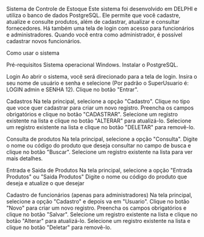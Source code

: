 Sistema de Controle de Estoque
Este sistema foi desenvolvido em DELPHI e utiliza o banco de dados PostgreSQL. Ele permite que você cadastre, atualize e consulte produtos, além de cadastrar, atualizar
e consultar fornecedores. Há também uma tela de login com acesso para funcionários e administradores. Quando você entra como administrador, é possível cadastrar novos funcionários.

Como usar o sistema

Pré-requisitos
Sistema operacional Windows.
Instalar o PostgreSQL.

Login
Ao abrir o sistema, você será direcionado para a tela de login.
Insira o seu nome de usuário e senha e selecione (Por padrão o SuperUsuario é: LOGIN admin e SENHA 12).
Clique no botão "Entrar".

Cadastros
Na tela principal, selecione a opção "Cadastro".
Clique no tipo que voce quer cadastrar para criar um novo registro.
Preencha os campos obrigatórios e clique no botão "CADASTRAR".
Selecione um registro existente na lista e clique no botão "ALTERAR" para atualizá-lo.
Selecione um registro existente na lista e clique no botão "DELETAR" para removê-lo.

Consulta de produtos
Na tela principal, selecione a opção "Consulta".
Digite o nome ou código do produto que deseja consultar no campo de busca e clique no botão "Buscar".
Selecione um registro existente na lista para ver mais detalhes.

Entrada e Saida de Produtos
Na tela principal, selecione a opção "Entrada Produtos" ou "Saida Produtos"
Digite o nome ou código do produto que deseja e atualize o que desejar

Cadastro de funcionários (apenas para administradores)
Na tela principal, selecione a opção "Cadastro" e depois va em "Usuario".
Clique no botão "Novo" para criar um novo registro.
Preencha os campos obrigatórios e clique no botão "Salvar".
Selecione um registro existente na lista e clique no botão "Alterar" para atualizá-lo.
Selecione um registro existente na lista e clique no botão "Deletar" para removê-lo.
